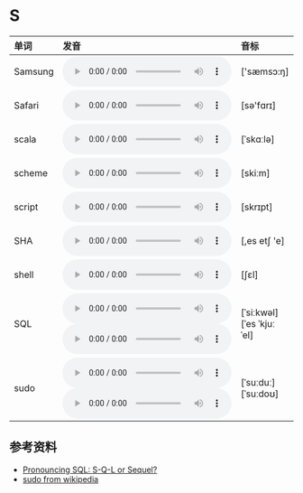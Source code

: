 
# S

| 单词  | 发音 | 音标 |
| :-- | :-- | :-- |
| Samsung | <audio :src="$withBase('/audio/Samsung.mp3')" controls="controls" controlslist="nodownload"></audio> | ['sæmsɔ:ŋ] |
| Safari | <audio :src="$withBase('/audio/Safari.mp3')" controls="controls" controlslist="nodownload"></audio> | [sə'fɑrɪ] |
| scala | <audio :src="$withBase('/audio/scala.mp3')" controls="controls" controlslist="nodownload"></audio> | [ˈskɑːlə] |
| scheme | <audio :src="$withBase('/audio/scheme.mp3')" controls="controls" controlslist="nodownload"></audio> | [skiːm] |
| script | <audio :src="$withBase('/audio/script.mp3')" controls="controls" controlslist="nodownload"></audio> | [skrɪpt] |
| SHA | <audio :src="$withBase('/audio/SHA.mp3')" controls="controls" controlslist="nodownload"></audio> | [,es etʃ 'e] |
| shell | <audio :src="$withBase('/audio/shell.mp3')" controls="controls" controlslist="nodownload"></audio> | [ʃɛl] |
| SQL | <audio :src="$withBase('/audio/SQL-0.mp3')" controls="controls" controlslist="nodownload"></audio><br/><audio :src="$withBase('/audio/SQL-1.mp3')" controls="controls" controlslist="nodownload"></audio> | [ˈsiːkwəl]<br/>[ˈes ˈkjuː ˈel] |
| sudo | <audio :src="$withBase('/audio/sudo-0.mp3')" controls="controls" controlslist="nodownload"></audio><br/><audio :src="$withBase('/audio/sudo-1.mp3')" controls="controls" controlslist="nodownload"></audio> | [ˈsuːduː]<br/>[ˈsuːdoʊ] |

## 参考资料

- [Pronouncing SQL: S-Q-L or Sequel?](http://patorjk.com/blog/2012/01/26/pronouncing-sql-s-q-l-or-sequel/)
- [sudo from wikipedia](https://en.wikipedia.org/wiki/Sudo)
